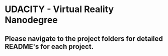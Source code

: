 # UDACITY - Virtual Reality Nanodegree

## Please navigate to the project folders for detailed README's for each project.